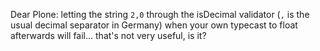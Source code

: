 <p>Dear Plone: letting the string <code>2,0</code> through the isDecimal validator (<code>,</code> is the usual decimal separator in Germany) when your own typecast to float afterwards will fail... that's not very useful, is it?</p>